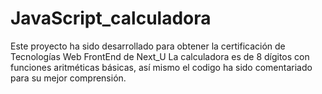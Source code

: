 # JavaScript_calculadora
Este proyecto ha sido desarrollado para obtener la certificación de Tecnologías Web FrontEnd de Next_U
La calculadora es de 8 dígitos con funciones aritméticas básicas, así mismo el codigo ha sido comentariado para su mejor comprensión.
